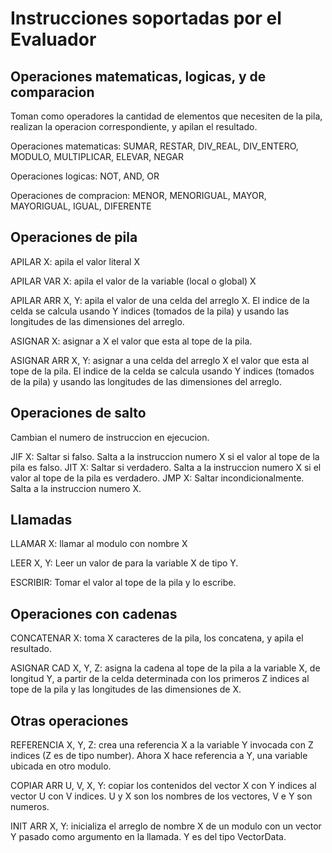 # Instrucciones soportadas por el Evaluador

## Operaciones matematicas, logicas, y de comparacion

Toman como operadores la cantidad de elementos que necesiten de la pila, realizan la operacion correspondiente, y apilan el resultado.

Operaciones matematicas: SUMAR, RESTAR, DIV\_REAL, DIV\_ENTERO, MODULO, MULTIPLICAR, ELEVAR, NEGAR

Operaciones logicas: NOT, AND, OR

Operaciones de compracion: MENOR, MENORIGUAL, MAYOR, MAYORIGUAL, IGUAL, DIFERENTE

## Operaciones de pila

APILAR X: apila el valor literal X

APILAR VAR X: apila el valor de la variable (local o global) X

APILAR ARR X, Y: apila el valor de una celda del arreglo X. El indice de la celda se calcula usando Y indices (tomados de la pila) y usando las
longitudes de las dimensiones del arreglo.

ASIGNAR X: asignar a X el valor que esta al tope de la pila.

ASIGNAR ARR X, Y: asignar a una celda del arreglo X el valor que esta al tope de la pila. El indice de la celda se calcula usando Y indices (tomados
de la pila) y usando las longitudes de las dimensiones del arreglo.

## Operaciones de salto

Cambian el numero de instruccion en ejecucion.

JIF X: Saltar si falso. Salta a la instruccion numero X si el valor al tope de la pila es falso.
JIT X: Saltar si verdadero. Salta a la instruccion numero X si el valor al tope de la pila es verdadero.
JMP X: Saltar incondicionalmente. Salta a la instruccion numero X.

## Llamadas

LLAMAR X: llamar al modulo con nombre X

LEER X, Y: Leer un valor de para la variable X de tipo Y.

ESCRIBIR: Tomar el valor al tope de la pila y lo escribe.

## Operaciones con cadenas

CONCATENAR X: toma X caracteres de la pila, los concatena, y apila el resultado.

ASIGNAR CAD X, Y, Z: asigna la cadena al tope de la pila a la variable X, de longitud Y, a partir de la celda determinada con los primeros Z indices
al tope de la pila y las longitudes de las dimensiones de X.

## Otras operaciones

REFERENCIA X, Y, Z: crea una referencia X a la variable Y invocada con Z indices (Z es de tipo number). Ahora X hace referencia a Y, una variable ubicada en otro modulo.

COPIAR ARR U, V, X, Y: copiar los contenidos del vector X con Y indices al vector U con V indices. U y X son los nombres de los vectores, V e Y son numeros.

INIT ARR X, Y: inicializa el arreglo de nombre X de un modulo con un vector Y pasado como argumento en la llamada. Y es del tipo VectorData.